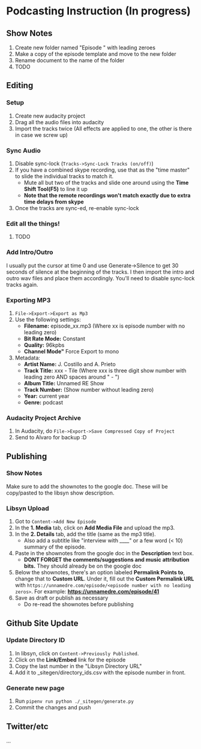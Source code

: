 # Podcasting Instruction (In progress)

## Show Notes
1. Create new folder named "Episode <xxx>" with leading zeroes
1. Make a copy of the episode template and move to the new folder
1. Rename document to the name of the folder
1. TODO

## Editing

### Setup
1. Create new audacity project
1. Drag all the audio files into audacity
1. Import the tracks twice (All effects are applied to one, the other is there in case we screw up)

### Sync Audio
1. Disable sync-lock (`Tracks->Sync-Lock Tracks (on/off)`)
1. If you have a combined skype recording, use that as the "time master" to slide the individual tracks to match it.
    - Mute all but two of the tracks and slide one around using the **Time Shift Tool(F5)** to line it up 
    - **Note that the remote recordings won't match exactly due to extra time delays from skype**
1. Once the tracks are sync-ed, re-enable sync-lock

### Edit all the things!
1. TODO

### Add Intro/Outro
I usually put the cursor at time 0 and use Generate->Silence to get 30 seconds of silence at the beginning of the tracks. I then import the intro and outro wav files and place them accordingly. You'll need to disable sync-lock tracks again. 

### Exporting MP3
1. `File->Export->Export as Mp3`
1. Use the following settings:
    - **Filename:** episode\_xx.mp3 (Where xx is episode number with no leading zero)
    - **Bit Rate Mode:** Constant
    - **Quality:** 96kpbs
    - **Channel Mode"** Force Export to mono
1. Metadata:
    - **Artist Name:** J. Costillo and A. Prieto
    - **Track Title:** xxx - Tile (Where xxx is three digit show number with leading zero AND spaces around " - ")
    - **Album Title:** Unnamed RE Show
    - **Track Number:** (Show number without leading zero)
    - **Year:** current year
    - **Genre:** podcast

### Audacity Project Archive
1. In Audacity, do `File->Export->Save Compressed Copy of Project`
1. Send to Alvaro for backup :D

## Publishing

### Show Notes
Make sure to add the shownotes to the google doc. These will be copy/pasted to the libsyn show description.

### Libsyn Upload
1. Got to `Content->Add New Episode`
1. In the **1. Media** tab, click on **Add Media File** and upload the mp3.
1. In the **2. Details** tab, add the title (same as the mp3 title).
    - Also add a subtitle like "interview with \_\_\_\_" or a few word (< 10) summary of the episode.
1. Paste in the shownotes from the google doc in the **Description** text box.
    - **DONT FORGET the comments/suggestions and music attribution bits.** They should already be on the google doc
1. Below the shownotes, there's an option labeled **Permalink Points to**, change that to **Custom URL**. Under it, fill out the **Custom Permalink URL** with `https://unnamedre.com/episode/<episode number with no leading zeros>`. For example: **https://unnamedre.com/episode/41**
1. Save as draft or publish as necessary
    - Do re-read the shownotes before publishing

## Github Site Update
### Update Directory ID
1. In libsyn, click on `Content->Previously Published`.
1. Click on the **Link/Embed** link for the episode
1. Copy the last number in the "Libsyn Directory URL"
1. Add it to \_sitegen/directory\_ids.csv with the episode number in front.

### Generate new page
1. Run `pipenv run python ./_sitegen/generate.py`
1. Commit the changes and push

## Twitter/etc
...
